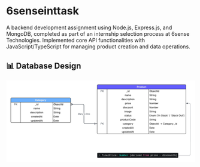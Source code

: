 # 6senseinttask
A backend development assignment using Node.js, Express.js, and MongoDB, completed as part of an internship selection process at 6sense Technologies. Implemented core API functionalities with JavaScript/TypeScript for managing product creation and data operations.

## 📊 Database Design

![Database Design](./docs/MongoDB%20Data%20Model.png)